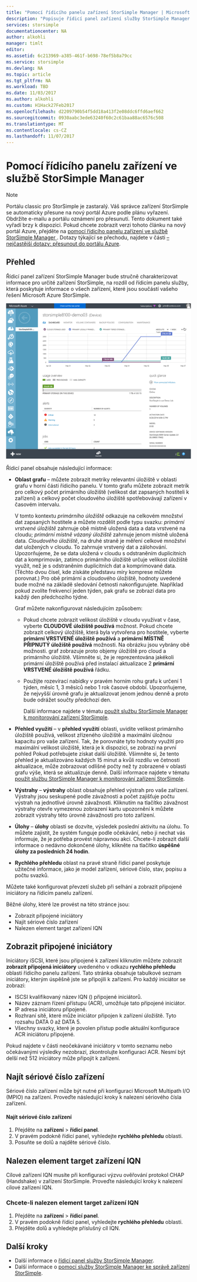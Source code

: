 ```yaml
---
title: "Pomocí řídicího panelu zařízení StorSimple Manager | Microsoft Docs"
description: "Popisuje řídicí panel zařízení služby StorSimple Manager a způsobu jeho použití k zobrazení metriky úložiště a připojené iniciátory a najít sériové číslo a IQN."
services: storsimple
documentationcenter: NA
author: alkohli
manager: timlt
editor: 
ms.assetid: 6c213969-a385-461f-b698-78ef5b8a79cc
ms.service: storsimple
ms.devlang: NA
ms.topic: article
ms.tgt_pltfrm: NA
ms.workload: TBD
ms.date: 11/03/2017
ms.author: alkohli
ms.custom: H1Hack27Feb2017
ms.openlocfilehash: d2209790b54f5dd18a413f2e08ddc6ffd6aef662
ms.sourcegitcommit: 0930aabc3ede63240f60c2c61baa88ac6576c508
ms.translationtype: MT
ms.contentlocale: cs-CZ
ms.lasthandoff: 11/07/2017
---
```

# <a name="use-the-device-dashboard-in-storsimple-manager-service"></a>Pomocí řídicího panelu zařízení ve službě StorSimple Manager  
> [!NOTE]
> Portálu classic pro StorSimple je zastaralý. Váš správce zařízení StorSimple se automaticky přesune na nový portál Azure podle plánu vyřazení. Obdržíte e-mailu a portálu oznámení pro přesunutí. Tento dokument také vyřadí brzy k dispozici. Pokud chcete zobrazit verzi tohoto článku na nový portál Azure, přejděte na [pomocí řídicího panelu zařízení ve službě StorSimple Manager ](storsimple-8000-device-dashboard.md). Dotazy týkající se přechodu, najdete v části [– nejčastější dotazy: přesunout do portálu Azure](storsimple-8000-move-azure-portal-faq.md).


## <a name="overview"></a>Přehled
Řídicí panel zařízení StorSimple Manager bude stručně charakterizovat informace pro určité zařízení StorSimple, na rozdíl od řídicím panelu služby, která poskytuje informace o všech zařízení, které jsou součástí vašeho řešení Microsoft Azure StorSimple.

![Stránka řídicího panelu zařízení](./media/storsimple-device-dashboard/StorSimple_DeviceDashbaord1M.png)

Řídicí panel obsahuje následující informace:

* **Oblast grafu** – můžete zobrazit metriky relevantní úložiště v oblasti grafu v horní části řídicího panelu. V tomto grafu můžete zobrazit metrik pro celkový počet primárního úložiště (velikost dat zapsaných hostiteli k zařízení) a celkový počet cloudového úložiště spotřebovávají zařízení v časovém intervalu.
  
     V tomto kontextu *primárního úložiště* odkazuje na celkovém množství dat zapsaných hostitele a můžete rozdělit podle typu svazku: *primární vrstvené úložiště* zahrnuje obě místně uložená data a data vrstvené na cloudu; *primární místně vázaný úložiště* zahrnuje jenom místně uložená data. *Cloudového úložiště*, na druhé straně je měření celkové množství dat uložených v cloudu. To zahrnuje vrstvený dat a zálohování. Upozorňujeme, že se data uložená v cloudu s odstraněním duplicitních dat a komprimován, zatímco primárního úložiště určuje velikost úložiště využít, než je s odstraněním duplicitních dat a komprimované data. (Těchto dvou čísel, kde získáte představu míry komprese můžete porovnat.) Pro obě primární a cloudového úložiště, hodnoty uvedené bude možné na základě sledování četnosti nakonfigurujete. Například pokud zvolíte frekvencí jeden týden, pak grafu se zobrazí data pro každý den předchozího týdne.
  
     Graf můžete nakonfigurovat následujícím způsobem:
  
  * Pokud chcete zobrazit velikost úložiště v cloudu využívat v čase, vyberte **CLOUDOVÉ úložiště používá** možnost. Pokud chcete zobrazit celkový úložiště, která byla vytvořena pro hostitele, vyberte **primární VRSTVENÉ úložiště používá** a **primární MÍSTNĚ PŘIPNUTÝ úložiště používá** možnosti. Na obrázku jsou vybrány obě možnosti. graf zobrazuje proto objemy úložiště pro cloud a primárního úložiště. Všimněte si, že je reprezentována jakékoli primární úložiště používá před instalací aktualizace 2 **primární VRSTVENÉ úložiště používá** řádku.
  * Použijte rozevírací nabídky v pravém horním rohu grafu k určení 1 týden, měsíc 1, 3 měsíců nebo 1 rok časové období. Upozorňujeme, že nejvyšší úrovně grafu je aktualizovat jenom jednou denně a proto bude odrážet součty předchozí den.
    
    Další informace najdete v tématu [použít službu StorSimple Manager k monitorování zařízení StorSimple](storsimple-monitor-device.md).
* **Přehled využití** – v **přehled využití** oblasti, uvidíte velikost primárního úložiště používá, velikost zřízeného úložiště a maximální úložnou kapacitu pro vaše zařízení. Tak, že porovnáte tyto hodnoty využití pro maximální velikost úložiště, která je k dispozici, se zobrazí na první pohled Pokud potřebujete získat další úložiště. Všimněte si, že tento přehled je aktualizováno každých 15 minut a kvůli rozdílu ve četnosti aktualizace, může zobrazovat odlišné počty než ty zobrazené v oblasti grafu výše, která se aktualizuje denně. Další informace najdete v tématu [použít službu StorSimple Manager k monitorování zařízení StorSimple](storsimple-monitor-device.md).
* **Výstrahy** – **výstrahy** oblast obsahuje přehled výstrah pro vaše zařízení. Výstrahy jsou seskupené podle závažnosti a počet zajišťuje počtu výstrah na jednotlivé úrovně závažnosti. Kliknutím na tlačítko závažnost výstrahy otevře vymezenou zobrazení kartu upozornění k můžete zobrazit výstrahy této úrovně závažnosti pro toto zařízení.
* **Úlohy** – **úlohy** oblasti se dozvíte, výsledek poslední aktivitu na úlohu. To můžete zajistit, že systém funguje podle očekávání, nebo ji nechat vás informuje, že je potřeba provést nápravnou akci. Chcete-li zobrazit další informace o nedávno dokončené úlohy, klikněte na tlačítko **úspěšné úlohy za posledních 24 hodin**.
* **Rychlého přehledu** oblast na pravé straně řídicí panel poskytuje užitečné informace, jako je model zařízení, sériové číslo, stav, popisu a počtu svazků.

Můžete také konfigurovat převzetí služeb při selhání a zobrazit připojené iniciátory na řídicím panelu zařízení.

Běžné úlohy, které lze provést na této stránce jsou:

* Zobrazit připojené iniciátory
* Najít sériové číslo zařízení
* Nalezen element target zařízení IQN

## <a name="view-connected-initiators"></a>Zobrazit připojené iniciátory
Iniciátory iSCSI, které jsou připojené k zařízení kliknutím můžete zobrazit **zobrazit připojená iniciátory** uvedeného v odkazu **rychlého přehledu** oblasti řídicího panelu zařízení. Tato stránka obsahuje tabulkové seznam iniciátory, kterým úspěšně jste se připojili k zařízení. Pro každý iniciátor se zobrazí:

* ISCSI kvalifikovaný název IQN () připojené iniciátorů.
* Název záznam řízení přístupu (ACR), umožňuje tato připojené iniciátor.
* IP adresa iniciátoru připojené.
* Rozhraní sítě, které může iniciátor připojen k zařízení úložiště. Tyto rozsahu DATA 0 až DATA 5.
* Všechny svazky, které je povolen přístup podle aktuální konfigurace ACR iniciátoru připojené.

Pokud najdete v části neočekávané iniciátory v tomto seznamu nebo očekávanými výsledky nezobrazí, zkontrolujte konfiguraci ACR. Nesmí být delší než 512 iniciátory může připojit k zařízení.

## <a name="find-the-device-serial-number"></a>Najít sériové číslo zařízení
Sériové číslo zařízení může být nutné při konfiguraci Microsoft Multipath I/O (MPIO) na zařízení. Proveďte následující kroky k nalezení sériového čísla zařízení.

#### <a name="to-find-the-device-serial-number"></a>Najít sériové číslo zařízení
1. Přejděte na **zařízení** > **řídicí panel**.
2. V pravém podokně řídicí panel, vyhledejte **rychlého přehledu** oblasti.
3. Posuňte se dolů a najděte sériové číslo.

## <a name="find-the-device-target-iqn"></a>Nalezen element target zařízení IQN
Cílové zařízení IQN musíte při konfiguraci výzvu ověřování protokol CHAP (Handshake) v zařízení StorSimple. Proveďte následující kroky k nalezení cílové zařízení IQN.

### <a name="to-find-the-device-target-iqn"></a>Chcete-li nalezen element target zařízení IQN
1. Přejděte na **zařízení** > **řídicí panel**.
2. V pravém podokně řídicí panel, vyhledejte **rychlého přehledu** oblasti.
3. Přejděte dolů a vyhledejte příslušný cíl IQN.

## <a name="next-steps"></a>Další kroky
* Další informace o [řídicí panel služby StorSimple Manager](storsimple-service-dashboard.md).
* Další informace o [pomocí služby StorSimple Manager ke správě zařízení StorSimple](storsimple-manager-service-administration.md).

